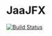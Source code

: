 # JaaJFX

[![Build Status](https://drone.jaaj.dev/api/badges/pchopinet/JaaJFX-core/status.svg)](https://drone.jaaj.dev/pchopinet/JaaJFX-core)
